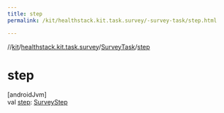 ```yaml
---
title: step
permalink: /kit/healthstack.kit.task.survey/-survey-task/step.html

---
```

//[kit](../../../index.html)/[healthstack.kit.task.survey](../index.html)/[SurveyTask](index.html)/[step](step.html)



# step



[androidJvm]\
val [step](step.html): [SurveyStep](../../healthstack.kit.task.survey.step/-survey-step/index.html)




